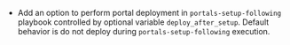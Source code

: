 - Add an option to perform portal deployment in `portals-setup-following`
  playbook controlled by optional variable `deploy_after_setup`. Default
  behavior is do not deploy during `portals-setup-following` execution.